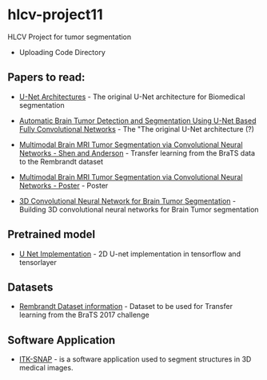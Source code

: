 # hlcv-project11
HLCV Project for tumor segmentation 

 - Uploading Code Directory  

## Papers to read:
 
 - [U-Net Architectures](https://arxiv.org/abs/1505.04597) - The original U-Net architecture for Biomedical segmentation  
 
 - [Automatic Brain Tumor Detection and Segmentation Using U-Net Based Fully Convolutional Networks](https://arxiv.org/pdf/1705.03820) - The "The original U-Net architecture (?) 
 
 - [Multimodal Brain MRI Tumor Segmentation via Convolutional Neural Networks - Shen and Anderson](http://cs231n.stanford.edu/reports/2017/pdfs/512.pdf) - Transfer learning from the BraTS data to the Rembrandt dataset  
 
 - [Multimodal Brain MRI Tumor Segmentation via Convolutional Neural Networks - Poster](http://cs231n.stanford.edu/reports/2017/posters/512.pdf) - Poster

- [3D Convolutional Neural Network for Brain Tumor Segmentation](http://cs231n.stanford.edu/reports/2017/pdfs/526.pdf) - Building 3D convolutional neural networks for Brain Tumor segmentation

## Pretrained model
 
 - [U Net Implementation](https://github.com/zsdonghao/u-net-brain-tumor) - 2D U-net implementation in tensorflow and tensorlayer  

## Datasets
- [Rembrandt Dataset information](https://wiki.cancerimagingarchive.net/display/Public/REMBRANDT#ce07f43b807b46f493a2c49089916459) - Dataset to be used for Transfer learning from the BraTS 2017 challenge

## Software Application
- [ITK-SNAP](http://www.itksnap.org/pmwiki/pmwiki.php) - is a software application used to segment structures in 3D medical images.

